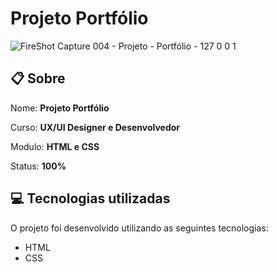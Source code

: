 # Projeto Portfólio

![FireShot Capture 004 - Projeto - Portfólio - 127 0 0 1](https://user-images.githubusercontent.com/103017821/164604028-5259f13b-554a-4f55-885e-87b58c25069d.png)

## :clipboard: Sobre 
Nome: <strong>Projeto Portfólio</strong><p>
Curso:  <strong>UX/UI Designer e Desenvolvedor</strong><p>
Modulo: <strong>HTML e CSS</strong>

Status: <strong>100%</strong>

## :computer: Tecnologias utilizadas

O projeto foi desenvolvido utilizando as seguintes tecnologias:

- HTML
- CSS
